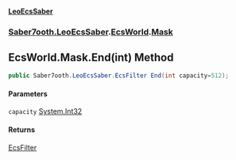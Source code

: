 #### [LeoEcsSaber](index.md 'index')
### [Saber7ooth.LeoEcsSaber](Saber7ooth.LeoEcsSaber.md 'Saber7ooth.LeoEcsSaber').[EcsWorld](EcsWorld.md 'Saber7ooth.LeoEcsSaber.EcsWorld').[Mask](EcsWorld.Mask.md 'Saber7ooth.LeoEcsSaber.EcsWorld.Mask')

## EcsWorld.Mask.End(int) Method

```csharp
public Saber7ooth.LeoEcsSaber.EcsFilter End(int capacity=512);
```
#### Parameters

<a name='Saber7ooth.LeoEcsSaber.EcsWorld.Mask.End(int).capacity'></a>

`capacity` [System.Int32](https://docs.microsoft.com/en-us/dotnet/api/System.Int32 'System.Int32')

#### Returns
[EcsFilter](EcsFilter.md 'Saber7ooth.LeoEcsSaber.EcsFilter')